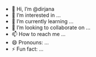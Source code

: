 - 👋 Hi, I’m @dirjana
- 👀 I’m interested in ...
- 🌱 I’m currently learning ...
- 💞️ I’m looking to collaborate on ...
- 📫 How to reach me ...
- 😄 Pronouns: ...
- ⚡ Fun fact: ...

<!---
dirjana/dirjana is a ✨ special ✨ repository because its `README.md` (this file) appears on your GitHub profile.
You can click the Preview link to take a look at your changes.
--->
